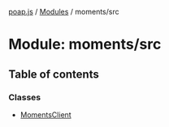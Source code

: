 [poap.js](../README.md) / [Modules](../modules.md) / moments/src

# Module: moments/src

## Table of contents

### Classes

- [MomentsClient](../classes/moments_src.MomentsClient.md)
